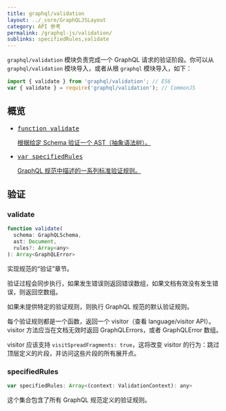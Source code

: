 ```yaml
---
title: graphql/validation
layout: ../_core/GraphQLJSLayout
category: API 参考
permalink: /graphql-js/validation/
sublinks: specifiedRules,validate
---
```


`graphql/validation` 模块负责完成一个 GraphQL 请求的验证阶段。你可以从 `graphql/validation` 模块导入，或者从根 `graphql` 模块导入，如下：

```js
import { validate } from 'graphql/validation'; // ES6
var { validate } = require('graphql/validation'); // CommonJS
```

## 概览

<ul class="apiIndex">
  <li>
    <a href="#validate">
      <pre>function validate</pre>
      根据给定 Schema 验证一个 AST（抽象语法树）。
    </a>
  </li>
  <li>
    <a href="#specifiedrules">
      <pre>var specifiedRules</pre>
      GraphQL 规范中描述的一系列标准验证规则。
    </a>
  </li>
</ul>

## 验证

### validate

```js
function validate(
  schema: GraphQLSchema,
  ast: Document,
  rules?: Array<any>
): Array<GraphQLError>
```

实现规范的“验证”章节。

验证过程会同步执行，如果发生错误则返回错误数组，如果文档有效没有发生错误，则返回空数组。

如果未提供特定的验证规则，则执行 GraphQL 规范的默认验证规则。

每个验证规则都是一个函数，返回一个 visitor（查看 language/visitor API）。visitor 方法应当在文档无效时返回 GraphQLErrors，或者 GraphQLError 数组。

visitor 应该支持 `visitSpreadFragments: true`，这将改变 visitor 的行为：跳过顶层定义的片段，并访问这些片段的所有展开点。

### specifiedRules

```js
var specifiedRules: Array<(context: ValidationContext): any>
```

这个集合包含了所有 GraphQL 规范定义的验证规则。
